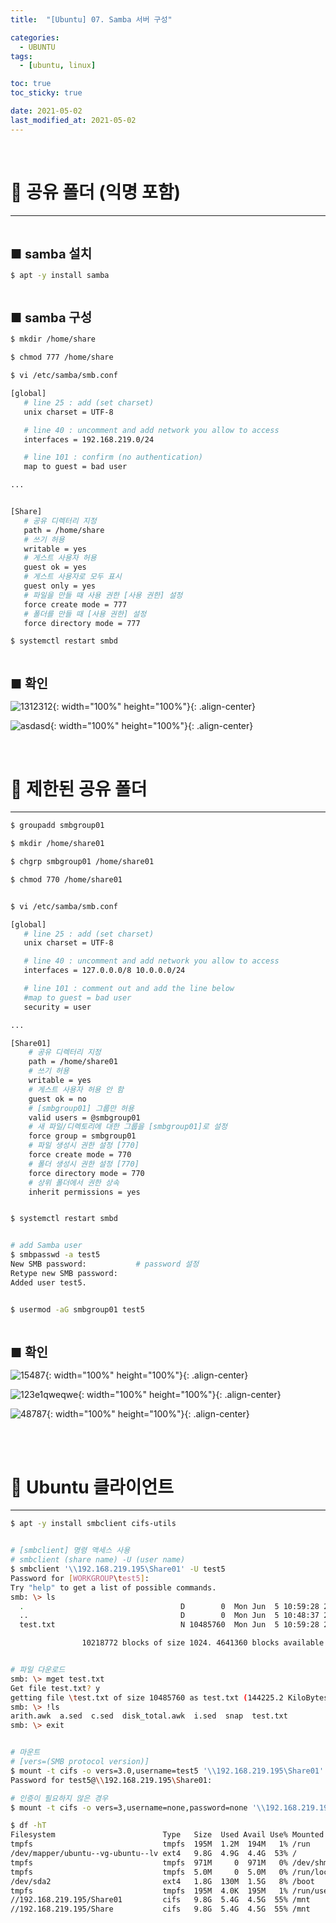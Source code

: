 ```yaml
---
title:  "[Ubuntu] 07. Samba 서버 구성" 

categories:
  - UBUNTU
tags:
  - [ubuntu, linux]

toc: true
toc_sticky: true

date: 2021-05-02
last_modified_at: 2021-05-02
---
```

<br>

# 🔔 공유 폴더 (익명 포함)
---

<style>
table {
    font-size: 12pt;
}
table th:first-of-type {
    width: 5%;
}
table th:nth-of-type(2) {
    width: 15%;
}
table th:nth-of-type(3) {
    width: 50%;
}
table th:nth-of-type(4) {
    width: 30%;
}
big {
    font-size: 15pt;
}
</style>

<br>

<big> **■ samba 설치** </big>

```bash
$ apt -y install samba
```

<br>

<big> **■ samba 구성** </big>

```bash
$ mkdir /home/share

$ chmod 777 /home/share

$ vi /etc/samba/smb.conf

[global]
   # line 25 : add (set charset)
   unix charset = UTF-8

   # line 40 : uncomment and add network you allow to access
   interfaces = 192.168.219.0/24

   # line 101 : confirm (no authentication)
   map to guest = bad user

...


[Share]
   # 공유 디렉터리 지정
   path = /home/share
   # 쓰기 허용
   writable = yes
   # 게스트 사용자 허용
   guest ok = yes
   # 게스트 사용자로 모두 표시
   guest only = yes
   # 파일을 만들 때 사용 권한 [사용 권한] 설정
   force create mode = 777
   # 폴더를 만들 때 [사용 권한] 설정
   force directory mode = 777 

$ systemctl restart smbd
```

<br>

<big> **■ 확인** </big>

![1312312](https://github.com/revenge1005/Kubernetes-Study/assets/42735894/1f109c7c-81b8-4619-a4a7-abc66982dece){: width="100%" height="100%"}{: .align-center}

![asdasd](https://github.com/revenge1005/Kubernetes-Study/assets/42735894/c5aa0b73-bbd7-4eaa-ba95-960835c8ce18){: width="100%" height="100%"}{: .align-center}

<br>

# 🔔 제한된 공유 폴더
---

```bash
$ groupadd smbgroup01

$ mkdir /home/share01

$ chgrp smbgroup01 /home/share01

$ chmod 770 /home/share01


$ vi /etc/samba/smb.conf

[global]
   # line 25 : add (set charset)
   unix charset = UTF-8

   # line 40 : uncomment and add network you allow to access
   interfaces = 127.0.0.0/8 10.0.0.0/24

   # line 101 : comment out and add the line below
   #map to guest = bad user
   security = user

...

[Share01]
    # 공유 디렉터리 지정
    path = /home/share01
    # 쓰기 허용
    writable = yes
    # 게스트 사용자 허용 안 함
    guest ok = no
    # [smbgroup01] 그룹만 허용
    valid users = @smbgroup01
    # 새 파일/디렉토리에 대한 그룹을 [smbgroup01]로 설정
    force group = smbgroup01
    # 파일 생성시 권한 설정 [770]
    force create mode = 770
    # 폴더 생성시 권한 설정 [770]
    force directory mode = 770
    # 상위 폴더에서 권한 상속
    inherit permissions = yes 


$ systemctl restart smbd


# add Samba user
$ smbpasswd -a test5
New SMB password:           # password 설정
Retype new SMB password:
Added user test5.


$ usermod -aG smbgroup01 test5
```

<br>

<big> **■ 확인** </big>

![15487](https://github.com/revenge1005/Kubernetes-Study/assets/42735894/70ea78b8-ab8a-427b-99e9-8fbc54b98fc0){: width="100%" height="100%"}{: .align-center}

![123e1qweqwe](https://github.com/revenge1005/Kubernetes-Study/assets/42735894/90d699df-7959-41f2-a1c5-3e2bf7d4c44e){: width="100%" height="100%"}{: .align-center}

![48787](https://github.com/revenge1005/Kubernetes-Study/assets/42735894/b01c71e8-5e9d-48f4-a07c-3b2e0ebce85b){: width="100%" height="100%"}{: .align-center}

<br><br>

# 🔔 Ubuntu 클라이언트
---

```bash
$ apt -y install smbclient cifs-utils


# [smbclient] 명령 액세스 사용
# smbclient (share name) -U (user name)
$ smbclient '\\192.168.219.195\Share01' -U test5
Password for [WORKGROUP\test5]:
Try "help" to get a list of possible commands.
smb: \> ls
  .                                   D        0  Mon Jun  5 10:59:28 2023
  ..                                  D        0  Mon Jun  5 10:48:37 2023
  test.txt                            N 10485760  Mon Jun  5 10:59:28 2023

                10218772 blocks of size 1024. 4641360 blocks available


# 파일 다운로드
smb: \> mget test.txt
Get file test.txt? y
getting file \test.txt of size 10485760 as test.txt (144225.2 KiloBytes/sec) (average 144225.4 KiloBytes/sec)
smb: \> !ls
arith.awk  a.sed  c.sed  disk_total.awk  i.sed  snap  test.txt
smb: \> exit


# 마운트
# [vers=(SMB protocol version)]
$ mount -t cifs -o vers=3.0,username=test5 '\\192.168.219.195\Share01' /mnt
Password for test5@\\192.168.219.195\Share01:

# 인증이 필요하지 않은 경우
$ mount -t cifs -o vers=3,username=none,password=none '\\192.168.219.195\Share' /mnt

$ df -hT
Filesystem                        Type   Size  Used Avail Use% Mounted on
tmpfs                             tmpfs  195M  1.2M  194M   1% /run
/dev/mapper/ubuntu--vg-ubuntu--lv ext4   9.8G  4.9G  4.4G  53% /
tmpfs                             tmpfs  971M     0  971M   0% /dev/shm
tmpfs                             tmpfs  5.0M     0  5.0M   0% /run/lock
/dev/sda2                         ext4   1.8G  130M  1.5G   8% /boot
tmpfs                             tmpfs  195M  4.0K  195M   1% /run/user/0
//192.168.219.195/Share01         cifs   9.8G  5.4G  4.5G  55% /mnt
//192.168.219.195/Share           cifs   9.8G  5.4G  4.5G  55% /mnt
```